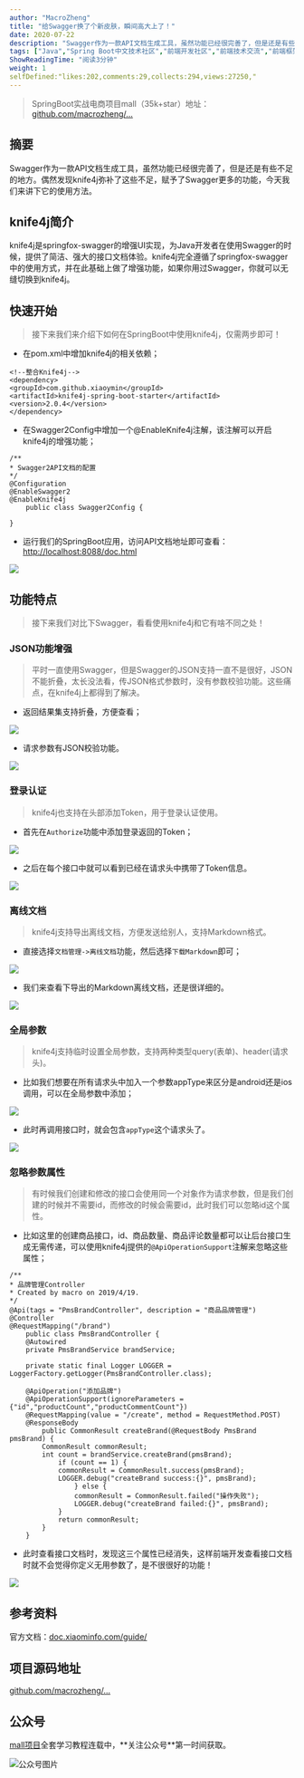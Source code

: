 ```yaml
---
author: "MacroZheng"
title: "给Swagger换了个新皮肤，瞬间高大上了！"
date: 2020-07-22
description: "Swagger作为一款API文档生成工具，虽然功能已经很完善了，但是还是有些不足的地方。偶然发现knife4j弥补了这些不足，赋予了Swagger更多的功能，今天我们来讲下它的使用方法。 knife4j是springfox-swagger的增强UI实现，为Java开发者在使用S…"
tags: ["Java","Spring Boot中文技术社区","前端开发社区","前端技术交流","前端框架教程","JavaScript 学习资源","CSS 技巧与最佳实践","HTML5 最新动态","前端工程师职业发展","开源前端项目","前端技术趋势"]
ShowReadingTime: "阅读3分钟"
weight: 1
selfDefined:"likes:202,comments:29,collects:294,views:27250,"
---
```

> SpringBoot实战电商项目mall（35k+star）地址：[github.com/macrozheng/…](https://link.juejin.cn?target=https%3A%2F%2Fgithub.com%2Fmacrozheng%2Fmall "https://github.com/macrozheng/mall")

摘要
--

Swagger作为一款API文档生成工具，虽然功能已经很完善了，但是还是有些不足的地方。偶然发现knife4j弥补了这些不足，赋予了Swagger更多的功能，今天我们来讲下它的使用方法。

knife4j简介
---------

knife4j是springfox-swagger的增强UI实现，为Java开发者在使用Swagger的时候，提供了简洁、强大的接口文档体验。knife4j完全遵循了springfox-swagger中的使用方式，并在此基础上做了增强功能，如果你用过Swagger，你就可以无缝切换到knife4j。

快速开始
----

> 接下来我们来介绍下如何在SpringBoot中使用knife4j，仅需两步即可！

*   在pom.xml中增加knife4j的相关依赖；

```
<!--整合Knife4j-->
<dependency>
<groupId>com.github.xiaoymin</groupId>
<artifactId>knife4j-spring-boot-starter</artifactId>
<version>2.0.4</version>
</dependency>
```

*   在Swagger2Config中增加一个@EnableKnife4j注解，该注解可以开启knife4j的增强功能；

```
/**
* Swagger2API文档的配置
*/
@Configuration
@EnableSwagger2
@EnableKnife4j
    public class Swagger2Config {
    
}
```

*   运行我们的SpringBoot应用，访问API文档地址即可查看：[http://localhost:8088/doc.html](https://link.juejin.cn?target=http%3A%2F%2Flocalhost%3A8088%2Fdoc.html "http://localhost:8088/doc.html")

![](/images/jueJin/173717630ea2df3.png)

功能特点
----

> 接下来我们对比下Swagger，看看使用knife4j和它有啥不同之处！

### JSON功能增强

> 平时一直使用Swagger，但是Swagger的JSON支持一直不是很好，JSON不能折叠，太长没法看，传JSON格式参数时，没有参数校验功能。这些痛点，在knife4j上都得到了解决。

*   返回结果集支持折叠，方便查看；

![](/images/jueJin/173717630eeda0a.png)

*   请求参数有JSON校验功能。

![](/images/jueJin/17371763135991b.png)

### 登录认证

> knife4j也支持在头部添加Token，用于登录认证使用。

*   首先在`Authorize`功能中添加登录返回的Token；

![](/images/jueJin/1737176313aeae5.png)

*   之后在每个接口中就可以看到已经在请求头中携带了Token信息。

![](/images/jueJin/1737176315cdfd5.png)

### 离线文档

> knife4j支持导出离线文档，方便发送给别人，支持Markdown格式。

*   直接选择`文档管理->离线文档`功能，然后选择`下载Markdown`即可；

![](/images/jueJin/17371763168356a.png)

*   我们来查看下导出的Markdown离线文档，还是很详细的。

![](/images/jueJin/173717633cf0716.png)

### 全局参数

> knife4j支持临时设置全局参数，支持两种类型query(表单)、header(请求头)。

*   比如我们想要在所有请求头中加入一个参数appType来区分是android还是ios调用，可以在全局参数中添加；

![](/images/jueJin/173717633a08ef9.png)

*   此时再调用接口时，就会包含`appType`这个请求头了。

![](/images/jueJin/173717633fec30e.png)

### 忽略参数属性

> 有时候我们创建和修改的接口会使用同一个对象作为请求参数，但是我们创建的时候并不需要id，而修改的时候会需要id，此时我们可以忽略id这个属性。

*   比如这里的创建商品接口，id、商品数量、商品评论数量都可以让后台接口生成无需传递，可以使用knife4j提供的`@ApiOperationSupport`注解来忽略这些属性；

```
/**
* 品牌管理Controller
* Created by macro on 2019/4/19.
*/
@Api(tags = "PmsBrandController", description = "商品品牌管理")
@Controller
@RequestMapping("/brand")
    public class PmsBrandController {
    @Autowired
    private PmsBrandService brandService;
    
    private static final Logger LOGGER = LoggerFactory.getLogger(PmsBrandController.class);
    
    @ApiOperation("添加品牌")
    @ApiOperationSupport(ignoreParameters = {"id","productCount","productCommentCount"})
    @RequestMapping(value = "/create", method = RequestMethod.POST)
    @ResponseBody
        public CommonResult createBrand(@RequestBody PmsBrand pmsBrand) {
        CommonResult commonResult;
        int count = brandService.createBrand(pmsBrand);
            if (count == 1) {
            commonResult = CommonResult.success(pmsBrand);
            LOGGER.debug("createBrand success:{}", pmsBrand);
                } else {
                commonResult = CommonResult.failed("操作失败");
                LOGGER.debug("createBrand failed:{}", pmsBrand);
            }
            return commonResult;
        }
    }
```

*   此时查看接口文档时，发现这三个属性已经消失，这样前端开发查看接口文档时就不会觉得你定义无用参数了，是不很很好的功能！

![](/images/jueJin/17371763446c4c8.png)

参考资料
----

官方文档：[doc.xiaominfo.com/guide/](https://link.juejin.cn?target=https%3A%2F%2Fdoc.xiaominfo.com%2Fguide%2F "https://doc.xiaominfo.com/guide/")

项目源码地址
------

[github.com/macrozheng/…](https://link.juejin.cn?target=https%3A%2F%2Fgithub.com%2Fmacrozheng%2Fmall-learning%2Ftree%2Fmaster%2Fmall-tiny-knife4j "https://github.com/macrozheng/mall-learning/tree/master/mall-tiny-knife4j")

公众号
---

[mall项目](https://link.juejin.cn?target=https%3A%2F%2Fgithub.com%2Fmacrozheng%2Fmall "https://github.com/macrozheng/mall")全套学习教程连载中，**关注公众号**第一时间获取。

![公众号图片](/images/jueJin/173527a43a4f340.png)